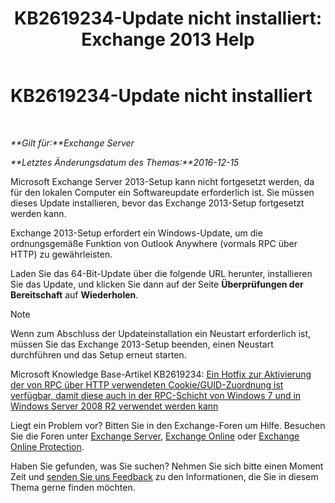﻿---
title: 'KB2619234-Update nicht installiert: Exchange 2013 Help'
TOCTitle: KB2619234-Update nicht installiert
ms:assetid: d6734ca6-e443-4367-9eb7-0308aa87b9ff
ms:mtpsurl: https://technet.microsoft.com/de-de/library/ms.exch.setupreadiness.win7rpchttpassoccookieguidupdatenotinstalled(v=EXCHG.150)
ms:contentKeyID: 50476815
ms.date: 04/24/2018
mtps_version: v=EXCHG.150
ms.translationtype: HT
---

# KB2619234-Update nicht installiert

 

_**Gilt für:**Exchange Server_

_**Letztes Änderungsdatum des Themas:**2016-12-15_

Microsoft Exchange Server 2013-Setup kann nicht fortgesetzt werden, da für den lokalen Computer ein Softwareupdate erforderlich ist. Sie müssen dieses Update installieren, bevor das Exchange 2013-Setup fortgesetzt werden kann.

Exchange 2013-Setup erfordert ein Windows-Update, um die ordnungsgemäße Funktion von Outlook Anywhere (vormals RPC über HTTP) zu gewährleisten.

Laden Sie das 64-Bit-Update über die folgende URL herunter, installieren Sie das Update, und klicken Sie dann auf der Seite **Überprüfungen der Bereitschaft** auf **Wiederholen**.


> [!NOTE]
> Wenn zum Abschluss der Updateinstallation ein Neustart erforderlich ist, müssen Sie das Exchange 2013-Setup beenden, einen Neustart durchführen und das Setup erneut starten.



Microsoft Knowledge Base-Artikel KB2619234: [Ein Hotfix zur Aktivierung der von RPC über HTTP verwendeten Cookie/GUID-Zuordnung ist verfügbar, damit diese auch in der RPC-Schicht von Windows 7 und in Windows Server 2008 R2 verwendet werden kann](https://go.microsoft.com/fwlink/?linkid=3052%26kbid=2619234)

Liegt ein Problem vor? Bitten Sie in den Exchange-Foren um Hilfe. Besuchen Sie die Foren unter [Exchange Server](https://go.microsoft.com/fwlink/p/?linkid=60612), [Exchange Online](https://go.microsoft.com/fwlink/p/?linkid=267542) oder [Exchange Online Protection](https://go.microsoft.com/fwlink/p/?linkid=285351).

Haben Sie gefunden, was Sie suchen? Nehmen Sie sich bitte einen Moment Zeit und [senden Sie uns Feedback](mailto:exsetuphelpfeedback@microsoft.com?subject=exchange%202013%20setup%20help%20feedbac) zu den Informationen, die Sie in diesem Thema gerne finden möchten.

